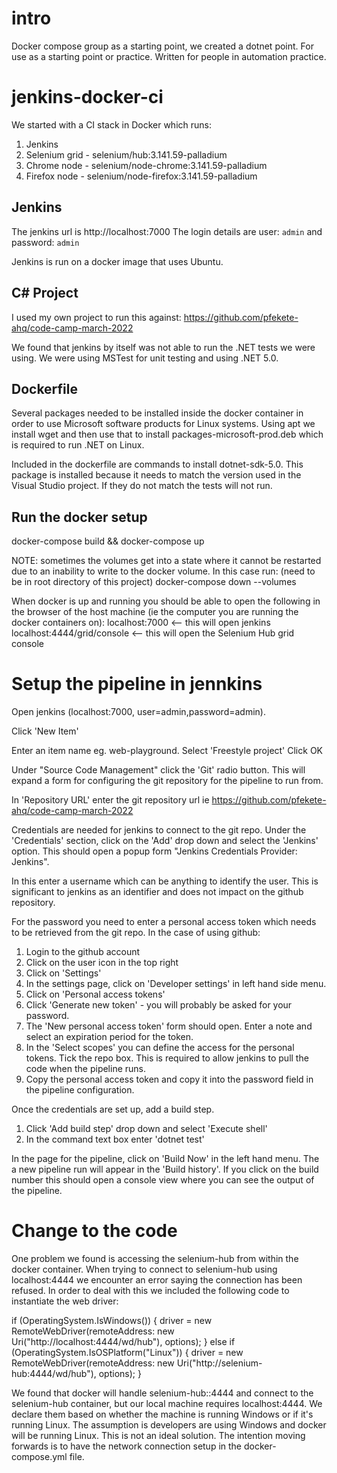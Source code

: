 # intro

Docker compose group as a starting point, we created a dotnet point. For use as a starting point or practice. Written for people in automation practice.

# jenkins-docker-ci

We started with a CI stack in Docker which runs:

1. Jenkins
2. Selenium grid - selenium/hub:3.141.59-palladium
3. Chrome node - selenium/node-chrome:3.141.59-palladium
4. Firefox node - selenium/node-firefox:3.141.59-palladium

## Jenkins

The jenkins url is http://localhost:7000
The login details are user: `admin` and password: `admin`

Jenkins is run on a docker image that uses Ubuntu.

## C# Project

I used my own project to run this against: https://github.com/pfekete-ahq/code-camp-march-2022

We found that jenkins by itself was not able to run the .NET tests we were using. We were using MSTest for unit testing and using .NET 5.0.

## Dockerfile

Several packages needed to be installed inside the docker container in order to use Microsoft software products for Linux systems. Using apt we install wget and then use that to install packages-microsoft-prod.deb which is required to run .NET on Linux.

Included in the dockerfile are commands to install dotnet-sdk-5.0. This package is installed because it needs to match the version used in the Visual Studio project. If they do not match the tests will not run.

## Run the docker setup

docker-compose build && docker-compose up 

NOTE: sometimes the volumes get into a state where it cannot be restarted due to an inability to write to the docker volume. In this case run: (need to be in root directory of this project)
docker-compose down --volumes 

When docker is up and running you should be able to open the following in the browser of the host machine (ie the computer you are running the docker containers on):
localhost:7000 <-- this will open jenkins
localhost:4444/grid/console <-- this will open the Selenium Hub grid console

# Setup the pipeline in jennkins

Open jenkins (localhost:7000, user=admin,password=admin).

Click 'New Item'

Enter an item name eg. web-playground.
Select 'Freestyle project'
Click OK

Under "Source Code Management" click the 'Git' radio button. This will expand a form for configuring the git repository for the pipeline to run from.

In 'Repository URL' enter the git repository url ie https://github.com/pfekete-ahq/code-camp-march-2022

Credentials are needed for jenkins to connect to the git repo. Under the 'Credentials' section, click on the 'Add' drop down and select the 'Jenkins' option. This should open a popup form "Jenkins Credentials Provider: Jenkins".

In this enter a username which can be anything to identify the user. This is significant to jenkins as an identifier and does not impact on the github repository. 

For the password you need to enter a personal access token which needs to be retrieved from the git repo. In the case of using github:
1. Login to the github account
2. Click on the user icon in the top right
3. Click on 'Settings'
4. In the settings page, click on 'Developer settings' in left hand side menu.
5. Click on 'Personal access tokens'
6. Click 'Generate new token' - you will probably be asked for your password.
7. The 'New personal access token' form should open. Enter a note and select an expiration period for the token.
8. In the 'Select scopes' you can define the access for the personal tokens. Tick the repo box. This is required to allow jenkins to pull the code when the pipeline runs. 
9. Copy the personal access token and copy it into the password field in the pipeline configuration.

Once the credentials are set up, add a build step. 
1. Click 'Add build step' drop down and select 'Execute shell'
2. In the command text box enter 'dotnet test'

In the page for the pipeline, click on 'Build Now' in the left hand menu. The a new pipeline run will appear in the 'Build history'. If you click on the build number this should open a console view where you can see the output of the pipeline.


# Change to the code

One problem we found is accessing the selenium-hub from within the docker container. When trying to connect to selenium-hub using localhost:4444 we encounter an error saying the connection has been refused. In order to deal with this we included the following code to instantiate the web driver:

if (OperatingSystem.IsWindows())
{
    driver = new RemoteWebDriver(remoteAddress: new Uri("http://localhost:4444/wd/hub"), options);
}
else if (OperatingSystem.IsOSPlatform("Linux"))
{
    driver = new RemoteWebDriver(remoteAddress: new Uri("http://selenium-hub:4444/wd/hub"), options);
}

We found that docker will handle selenium-hub::4444 and connect to the selenium-hub container, but our local machine requires localhost:4444. We declare them based on whether the machine is running Windows or if it's running Linux. The assumption is developers are using Windows and docker will be running Linux. This is not an ideal solution. The intention moving forwards is to have the network connection setup in the docker-compose.yml file.